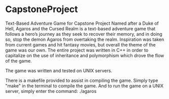 # CapstoneProject
Text-Based Adventure Game for Capstone Project
Named after a Duke of Hell, Agaros and the Cursed
Realm is a text-based adventure game that follows a hero’s journey as they seek to
recover their memory, and in doing so, stop the demon Agaros from overtaking the
realm. Inspiration was taken from current games and hit fantasy movies, but overall the
theme of the game was our own. The entire project was written in C++ in order to
capitalize on the use of inheritance and polymorphism which drove the flow of the
game. 

The game was written and tested on UNIX servers.

There is a makefile provided to assist in compiling the game. 
Simply type "make" in the terminal to compile the game.
And to run the game on a UNIX server, simply enter the command:
./agaros
